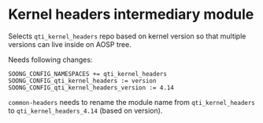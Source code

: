 # Kernel headers intermediary module

Selects `qti_kernel_headers` repo based on kernel version so that multiple
versions can live inside on AOSP tree.

Needs following changes:

```make
SOONG_CONFIG_NAMESPACES += qti_kernel_headers
SOONG_CONFIG_qti_kernel_headers := version
SOONG_CONFIG_qti_kernel_headers_version := 4.14
```

`common-headers` needs to rename the module name from `qti_kernel_headers` to
`qti_kernel_headers_4.14` (based on version).
